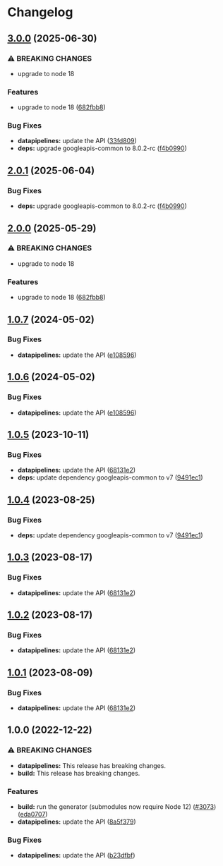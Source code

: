 # Changelog

## [3.0.0](https://github.com/googleapis/google-api-nodejs-client/compare/datapipelines-v2.0.1...datapipelines-v3.0.0) (2025-06-30)


### ⚠ BREAKING CHANGES

* upgrade to node 18

### Features

* upgrade to node 18 ([682fbb8](https://github.com/googleapis/google-api-nodejs-client/commit/682fbb869189ae92b3e9a194d37d0548af0c1f92))


### Bug Fixes

* **datapipelines:** update the API ([33fd809](https://github.com/googleapis/google-api-nodejs-client/commit/33fd809cce995c037212262c78cc8fdc121ed73c))
* **deps:** upgrade googleapis-common to 8.0.2-rc ([f4b0990](https://github.com/googleapis/google-api-nodejs-client/commit/f4b099071040cfbcfe4a2e7d487d45ee93b369e0))

## [2.0.1](https://github.com/googleapis/google-api-nodejs-client/compare/datapipelines-v2.0.0...datapipelines-v2.0.1) (2025-06-04)


### Bug Fixes

* **deps:** upgrade googleapis-common to 8.0.2-rc ([f4b0990](https://github.com/googleapis/google-api-nodejs-client/commit/f4b099071040cfbcfe4a2e7d487d45ee93b369e0))

## [2.0.0](https://github.com/googleapis/google-api-nodejs-client/compare/datapipelines-v1.0.7...datapipelines-v2.0.0) (2025-05-29)


### ⚠ BREAKING CHANGES

* upgrade to node 18

### Features

* upgrade to node 18 ([682fbb8](https://github.com/googleapis/google-api-nodejs-client/commit/682fbb869189ae92b3e9a194d37d0548af0c1f92))

## [1.0.7](https://github.com/googleapis/google-api-nodejs-client/compare/datapipelines-v1.0.6...datapipelines-v1.0.7) (2024-05-02)


### Bug Fixes

* **datapipelines:** update the API ([e108596](https://github.com/googleapis/google-api-nodejs-client/commit/e10859679756d3c1fe243ade7b4ff096d4057f7a))

## [1.0.6](https://github.com/googleapis/google-api-nodejs-client/compare/datapipelines-v1.0.5...datapipelines-v1.0.6) (2024-05-02)


### Bug Fixes

* **datapipelines:** update the API ([e108596](https://github.com/googleapis/google-api-nodejs-client/commit/e10859679756d3c1fe243ade7b4ff096d4057f7a))

## [1.0.5](https://github.com/googleapis/google-api-nodejs-client/compare/datapipelines-v1.0.4...datapipelines-v1.0.5) (2023-10-11)


### Bug Fixes

* **datapipelines:** update the API ([68131e2](https://github.com/googleapis/google-api-nodejs-client/commit/68131e2960e8fe15b68fd4e9f57c171539ae7e6d))
* **deps:** update dependency googleapis-common to v7 ([9491ec1](https://github.com/googleapis/google-api-nodejs-client/commit/9491ec1cdc3c413e7d73edcfcd59cf5c28a7c855))

## [1.0.4](https://github.com/googleapis/google-api-nodejs-client/compare/datapipelines-v1.0.3...datapipelines-v1.0.4) (2023-08-25)


### Bug Fixes

* **deps:** update dependency googleapis-common to v7 ([9491ec1](https://github.com/googleapis/google-api-nodejs-client/commit/9491ec1cdc3c413e7d73edcfcd59cf5c28a7c855))

## [1.0.3](https://github.com/googleapis/google-api-nodejs-client/compare/datapipelines-v1.0.2...datapipelines-v1.0.3) (2023-08-17)


### Bug Fixes

* **datapipelines:** update the API ([68131e2](https://github.com/googleapis/google-api-nodejs-client/commit/68131e2960e8fe15b68fd4e9f57c171539ae7e6d))

## [1.0.2](https://github.com/googleapis/google-api-nodejs-client/compare/datapipelines-v1.0.1...datapipelines-v1.0.2) (2023-08-17)


### Bug Fixes

* **datapipelines:** update the API ([68131e2](https://github.com/googleapis/google-api-nodejs-client/commit/68131e2960e8fe15b68fd4e9f57c171539ae7e6d))

## [1.0.1](https://github.com/googleapis/google-api-nodejs-client/compare/datapipelines-v1.0.0...datapipelines-v1.0.1) (2023-08-09)


### Bug Fixes

* **datapipelines:** update the API ([68131e2](https://github.com/googleapis/google-api-nodejs-client/commit/68131e2960e8fe15b68fd4e9f57c171539ae7e6d))

## 1.0.0 (2022-12-22)


### ⚠ BREAKING CHANGES

* **datapipelines:** This release has breaking changes.
* **build:** This release has breaking changes.

### Features

* **build:** run the generator (submodules now require Node 12) ([#3073](https://github.com/googleapis/google-api-nodejs-client/issues/3073)) ([eda0707](https://github.com/googleapis/google-api-nodejs-client/commit/eda07079dadab46a80b6f9ede618f4f43030169e))
* **datapipelines:** update the API ([8a5f379](https://github.com/googleapis/google-api-nodejs-client/commit/8a5f3797ea056fa03f87e4fa89708faf01633113))


### Bug Fixes

* **datapipelines:** update the API ([b23dfbf](https://github.com/googleapis/google-api-nodejs-client/commit/b23dfbf788b35320a1aa57559bbca72f1ad390e7))
